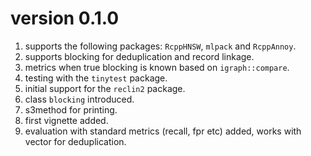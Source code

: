 # version 0.1.0

1. supports the following packages: `RcppHNSW`, `mlpack` and `RcppAnnoy`.
2. supports blocking for deduplication and record linkage.
3. metrics when true blocking is known based on `igraph::compare`.
4. testing with the `tinytest` package.
5. initial support for the `reclin2` package.
6. class `blocking` introduced.
7. s3method for printing.
8. first vignette added.
9. evaluation with standard metrics (recall, fpr etc) added, works with vector for deduplication.
